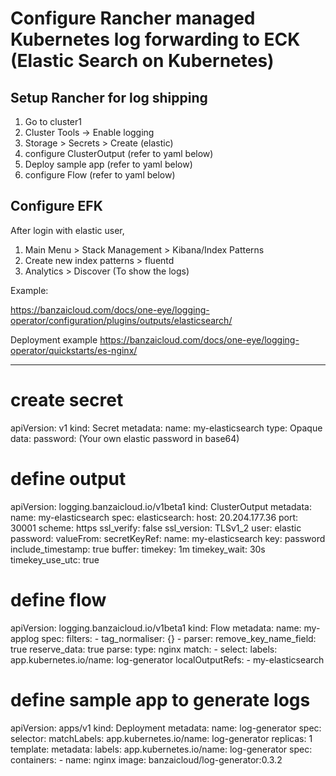 # Configure Rancher managed Kubernetes log forwarding to ECK (Elastic Search on Kubernetes)

## Setup Rancher for log shipping
1. Go to cluster1
4. Cluster Tools -> Enable logging
5. Storage > Secrets > Create (elastic)
6. configure ClusterOutput (refer to yaml below)
7. Deploy sample app (refer to yaml below)
8. configure Flow (refer to yaml below)

## Configure EFK

After login with elastic user,

1. Main Menu > Stack Management > Kibana/Index Patterns
2. Create new index patterns > fluentd
3. Analytics > Discover (To show the logs)

Example:

https://banzaicloud.com/docs/one-eye/logging-operator/configuration/plugins/outputs/elasticsearch/

Deployment example
https://banzaicloud.com/docs/one-eye/logging-operator/quickstarts/es-nginx/



--------------------------------

# create secret
apiVersion: v1
kind: Secret
metadata:
  name: my-elasticsearch
type: Opaque
data:
  password: (Your own elastic password in base64)



# define output

apiVersion: logging.banzaicloud.io/v1beta1
kind: ClusterOutput
metadata:
  name: my-elasticsearch
spec:
  elasticsearch:
    host: 20.204.177.36
    port: 30001
    scheme: https
    ssl_verify: false
    ssl_version: TLSv1_2
    user: elastic
    password:
      valueFrom:
        secretKeyRef:
          name: my-elasticsearch
          key: password
    include_timestamp: true
    buffer:
      timekey: 1m
      timekey_wait: 30s
      timekey_use_utc: true


# define flow

apiVersion: logging.banzaicloud.io/v1beta1
kind: Flow
metadata:
  name: my-applog
spec:
  filters:
    - tag_normaliser: {}
    - parser:
        remove_key_name_field: true
        reserve_data: true
        parse:
          type: nginx
  match:
     - select:
         labels:
           app.kubernetes.io/name: log-generator
  localOutputRefs:
    - my-elasticsearch

# define sample app to generate logs

apiVersion: apps/v1
kind: Deployment
metadata:
 name: log-generator
spec:
 selector:
   matchLabels:
     app.kubernetes.io/name: log-generator
 replicas: 1
 template:
   metadata:
     labels:
       app.kubernetes.io/name: log-generator
   spec:
     containers:
     - name: nginx
       image: banzaicloud/log-generator:0.3.2




